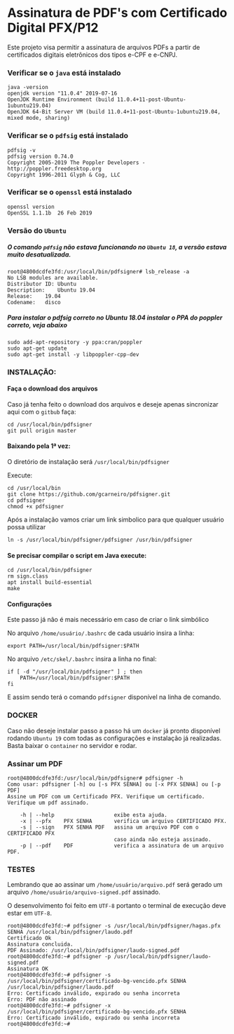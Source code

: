 # Assinatura de PDF's com Certificado Digital PFX/P12

Este projeto visa permitir a assinatura de arquivos PDFs a partir de certificados digitais eletrônicos dos tipos e-CPF e e-CNPJ.

### Verificar se o `java` está instalado

```
java -version
openjdk version "11.0.4" 2019-07-16
OpenJDK Runtime Environment (build 11.0.4+11-post-Ubuntu-1ubuntu219.04)
OpenJDK 64-Bit Server VM (build 11.0.4+11-post-Ubuntu-1ubuntu219.04, mixed mode, sharing)
```

### Verificar se o `pdfsig` está instalado

```
pdfsig -v
pdfsig version 0.74.0
Copyright 2005-2019 The Poppler Developers - http://poppler.freedesktop.org
Copyright 1996-2011 Glyph & Cog, LLC
```

### Verificar se o `openssl` está instalado

```
openssl version
OpenSSL 1.1.1b  26 Feb 2019
```

### Versão do `Ubuntu`

##### O comando `pdfsig` não estava funcionando no `Ubuntu 18`, a versão estava muito desatualizada.

```
root@4800dcdfe3fd:/usr/local/bin/pdfsigner# lsb_release -a
No LSB modules are available.
Distributor ID:	Ubuntu
Description:	Ubuntu 19.04
Release:	19.04
Codename:	disco
```
 
##### Para instalar o pdfsig correto no Ubuntu 18.04 instalar o PPA do poppler correto, veja abaixo

```
sudo add-apt-repository -y ppa:cran/poppler
sudo apt-get update
sudo apt-get install -y libpoppler-cpp-dev
```

### INSTALAÇÃO: 

#### Faça o download dos arquivos

Caso já tenha feito o download dos arquivos e deseje apenas sincronizar aqui com o `gitbub` faça:

```
cd /usr/local/bin/pdfsigner
git pull origin master
```

#### Baixando pela 1ª vez:

O diretório de instalação será `/usr/local/bin/pdfsigner`

Execute:

```
cd /usr/local/bin
git clone https://github.com/gcarneiro/pdfsigner.git
cd pdfsigner
chmod +x pdfsigner
```

Após a instalação vamos criar um link simbolico para que qualquer usuário possa utilizar

```
ln -s /usr/local/bin/pdfsigner/pdfsigner /usr/bin/pdfsigner
```

#### Se precisar compilar o script em Java execute:

```
cd /usr/local/bin/pdfsigner
rm sign.class
apt install build-essential
make
```

#### Configurações

Este passo já não é mais necessário em caso de criar o link simbólico

No arquivo `/home/usuário/.bashrc` de cada usuário insira a linha:

```
export PATH=/usr/local/bin/pdfsigner:$PATH
```

No arquivo `/etc/skel/.bashrc` insira a linha no final:

```
if [ -d "/usr/local/bin/pdfsigner" ] ; then
    PATH=/usr/local/bin/pdfsigner:$PATH
fi
```

E assim sendo terá o comando `pdfsigner` disponível na linha de comando.

### DOCKER

Caso não deseje instalar passo a passo há um `docker` já pronto disponível rodando `Ubuntu 19` com todas as configurações e instalação já realizadas. Basta baixar o `container` no servidor e rodar.

### Assinar um PDF

```
root@4800dcdfe3fd:/usr/local/bin/pdfsigner# pdfsigner -h
Como usar: pdfsigner [-h] ou [-s PFX SENHA] ou [-x PFX SENHA] ou [-p PDF]
Assine um PDF com um Certificado PFX. Verifique um certificado. Verifique um pdf assinado.

    -h | --help                   exibe esta ajuda.
    -x | --pfx    PFX SENHA       verifica um arquivo CERTIFICADO PFX.
    -s | --sign   PFX SENHA PDF   assina um arquivo PDF com o CERTIFICADO PFX
                                  caso ainda não esteja assinado.
    -p | --pdf    PDF             verifica a assinatura de um arquivo PDF.
```

### TESTES

Lembrando que ao assinar um `/home/usuário/arquivo.pdf` será gerado um arquivo `/home/usuário/arquivo-signed.pdf` assinado.

O desenvolvimento foi feito em `UTF-8` portanto o terminal de execução deve estar em `UTF-8`.

```
root@4800dcdfe3fd:~# pdfsigner -s /usr/local/bin/pdfsigner/hagas.pfx SENHA /usr/local/bin/pdfsigner/laudo.pdf 
Certificado Ok
Assinatura concluida.
PDF Assinado: /usr/local/bin/pdfsigner/laudo-signed.pdf
root@4800dcdfe3fd:~# pdfsigner -p /usr/local/bin/pdfsigner/laudo-signed.pdf
Assinatura OK
root@4800dcdfe3fd:~# pdfsigner -s /usr/local/bin/pdfsigner/certificado-bg-vencido.pfx SENHA /usr/local/bin/pdfsigner/laudo.pdf 
Erro: Certificado inválido, expirado ou senha incorreta
Erro: PDF não assinado
root@4800dcdfe3fd:~# pdfsigner -x /usr/local/bin/pdfsigner/certificado-bg-vencido.pfx SENHA
Erro: Certificado inválido, expirado ou senha incorreta
root@4800dcdfe3fd:~# 
```
